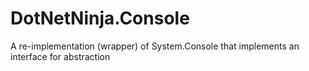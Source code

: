# DotNetNinja.Console
A re-implementation (wrapper) of System.Console that implements an interface for abstraction
